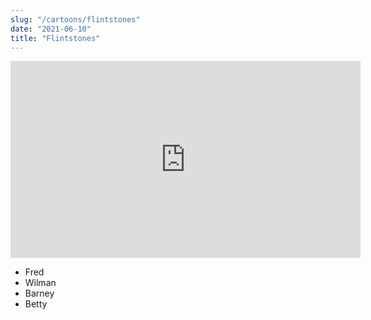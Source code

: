 ```yaml
---
slug: "/cartoons/flintstones"
date: "2021-06-10"
title: "Flintstones"
---
```


<iframe width="560" height="315" src="https://www.youtube.com/embed/uq7noaMwLfg" title="YouTube video player" frameborder="0" allow="accelerometer; autoplay; clipboard-write; encrypted-media; gyroscope; picture-in-picture" allowfullscreen></iframe>

* Fred
* Wilman
* Barney
* Betty
